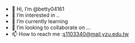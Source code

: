 - 👋 Hi, I’m @betty04161
- 👀 I’m interested in ..
- 🌱 I’m currently learning 
- 💞️ I’m looking to collaborate on ...
- 📫 How to reach me :s1103340@mail.yzu.edu.tw

<!---
betty04161/betty04161 is a ✨ special ✨ repository because its `README.md` (this file) appears on your GitHub profile.
You can click the Preview link to take a look at your changes.
--->
